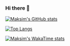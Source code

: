 ### Hi there 👋

<!--
**madzarm/madzarm** is a ✨ _special_ ✨ repository because its `README.md` (this file) appears on your GitHub profile.

Here are some ideas to get you started:

- 🔭 I’m currently working on ...
- 🌱 I’m currently learning ...
- 👯 I’m looking to collaborate on ...
- 🤔 I’m looking for help with ...
- 💬 Ask me about ...
- 📫 How to reach me: ...
- 😄 Pronouns: ...
- ⚡ Fun fact: ...
-->
[![Maksim's GitHub stats](https://github-readme-stats-5nmg.vercel.app/api?username=madzarm\&include_all_commits=true&theme=radical&show_icons=true&hide=stars&hide_rank=true)](https://github.com/anuraghazra/github-readme-stats)

[![Top Langs](https://github-readme-stats-5nmg.vercel.app/api/top-langs/?username=madzarm)](https://github.com/anuraghazra/github-readme-stats)

[![Maksim's WakaTime stats](https://github-readme-stats-5nmg.vercel.app/api/wakatime?username=madzarm)](https://github.com/anuraghazra/github-readme-stats)

